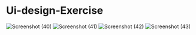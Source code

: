 # Ui-design-Exercise

![Screenshot (40)](https://user-images.githubusercontent.com/113172722/236622491-bb2463b5-0398-4e16-96d4-d0d281230e5c.png)
![Screenshot (41)](https://user-images.githubusercontent.com/113172722/236622492-8a76c091-4f1a-4887-826f-c8659cf4d6aa.png)
![Screenshot (42)](https://user-images.githubusercontent.com/113172722/236622493-7c9d21f2-853b-4dce-ad0c-909bbd3321f9.png)
![Screenshot (43)](https://user-images.githubusercontent.com/113172722/236622495-67a0250b-861f-4b35-a0db-6f00c32b7d56.png)
